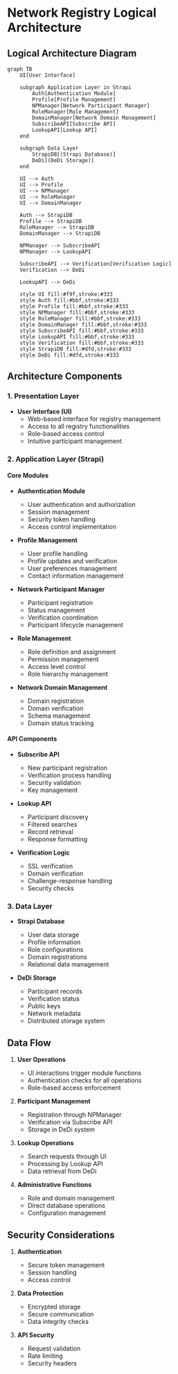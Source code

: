 # Network Registry Logical Architecture

## Logical Architecture Diagram

```mermaid
graph TB
    UI[User Interface]

    subgraph Application Layer in Strapi
        Auth[Authentication Module]
        Profile[Profile Management]
        NPManager[Network Participant Manager]
        RoleManager[Role Management]
        DomainManager[Network Domain Management]
        SubscribeAPI[Subscribe API]
        LookupAPI[Lookup API]
    end

    subgraph Data Layer
        StrapiDB[(Strapi Database)]
        DeDi[(DeDi Storage)]
    end

    UI --> Auth
    UI --> Profile
    UI --> NPManager
    UI --> RoleManager
    UI --> DomainManager

    Auth --> StrapiDB
    Profile --> StrapiDB
    RoleManager --> StrapiDB
    DomainManager --> StrapiDB

    NPManager --> SubscribeAPI
    NPManager --> LookupAPI

    SubscribeAPI --> Verification[Verification Logic]
    Verification --> DeDi

    LookupAPI --> DeDi

    style UI fill:#f9f,stroke:#333
    style Auth fill:#bbf,stroke:#333
    style Profile fill:#bbf,stroke:#333
    style NPManager fill:#bbf,stroke:#333
    style RoleManager fill:#bbf,stroke:#333
    style DomainManager fill:#bbf,stroke:#333
    style SubscribeAPI fill:#bbf,stroke:#333
    style LookupAPI fill:#bbf,stroke:#333
    style Verification fill:#bbf,stroke:#333
    style StrapiDB fill:#dfd,stroke:#333
    style DeDi fill:#dfd,stroke:#333
```

## Architecture Components

### 1. Presentation Layer

- **User Interface (UI)**
  - Web-based interface for registry management
  - Access to all registry functionalities
  - Role-based access control
  - Intuitive participant management

### 2. Application Layer (Strapi)

#### Core Modules

- **Authentication Module**

  - User authentication and authorization
  - Session management
  - Security token handling
  - Access control implementation

- **Profile Management**

  - User profile handling
  - Profile updates and verification
  - User preferences management
  - Contact information management

- **Network Participant Manager**

  - Participant registration
  - Status management
  - Verification coordination
  - Participant lifecycle management

- **Role Management**

  - Role definition and assignment
  - Permission management
  - Access level control
  - Role hierarchy management

- **Network Domain Management**
  - Domain registration
  - Domain verification
  - Schema management
  - Domain status tracking

#### API Components

- **Subscribe API**

  - New participant registration
  - Verification process handling
  - Security validation
  - Key management

- **Lookup API**

  - Participant discovery
  - Filtered searches
  - Record retrieval
  - Response formatting

- **Verification Logic**
  - SSL verification
  - Domain verification
  - Challenge-response handling
  - Security checks

### 3. Data Layer

- **Strapi Database**

  - User data storage
  - Profile information
  - Role configurations
  - Domain registrations
  - Relational data management

- **DeDi Storage**
  - Participant records
  - Verification status
  - Public keys
  - Network metadata
  - Distributed storage system

## Data Flow

1. **User Operations**

   - UI interactions trigger module functions
   - Authentication checks for all operations
   - Role-based access enforcement

2. **Participant Management**

   - Registration through NPManager
   - Verification via Subscribe API
   - Storage in DeDi system

3. **Lookup Operations**

   - Search requests through UI
   - Processing by Lookup API
   - Data retrieval from DeDi

4. **Administrative Functions**
   - Role and domain management
   - Direct database operations
   - Configuration management

## Security Considerations

1. **Authentication**

   - Secure token management
   - Session handling
   - Access control

2. **Data Protection**

   - Encrypted storage
   - Secure communication
   - Data integrity checks

3. **API Security**
   - Request validation
   - Rate limiting
   - Security headers

